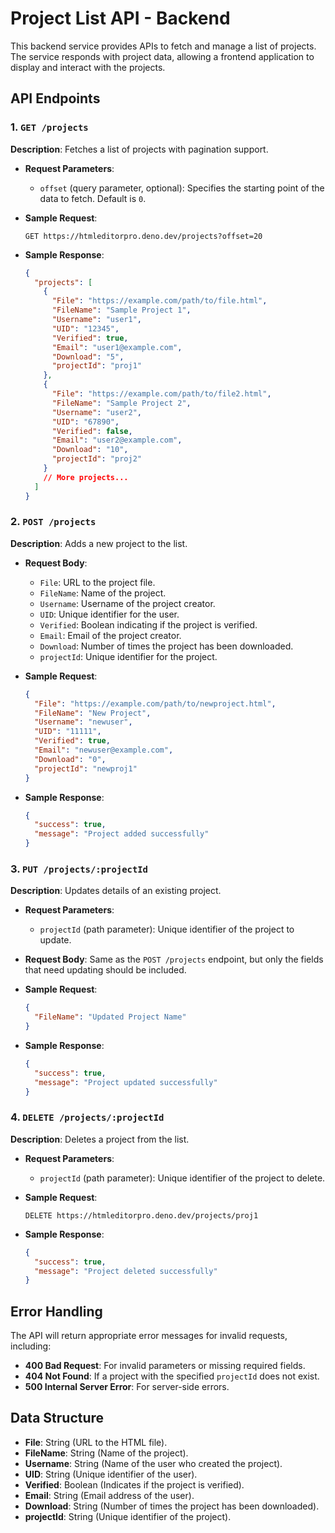# Project List API - Backend

This backend service provides APIs to fetch and manage a list of projects. The service responds with project data, allowing a frontend application to display and interact with the projects.

## API Endpoints

### 1. `GET /projects`

**Description**: Fetches a list of projects with pagination support.

- **Request Parameters**:
  - `offset` (query parameter, optional): Specifies the starting point of the data to fetch. Default is `0`.

- **Sample Request**:
  ```http
  GET https://htmleditorpro.deno.dev/projects?offset=20
  ```

- **Sample Response**:
  ```json
  {
    "projects": [
      {
        "File": "https://example.com/path/to/file.html",
        "FileName": "Sample Project 1",
        "Username": "user1",
        "UID": "12345",
        "Verified": true,
        "Email": "user1@example.com",
        "Download": "5",
        "projectId": "proj1"
      },
      {
        "File": "https://example.com/path/to/file2.html",
        "FileName": "Sample Project 2",
        "Username": "user2",
        "UID": "67890",
        "Verified": false,
        "Email": "user2@example.com",
        "Download": "10",
        "projectId": "proj2"
      }
      // More projects...
    ]
  }
  ```

### 2. `POST /projects`

**Description**: Adds a new project to the list.

- **Request Body**:
  - `File`: URL to the project file.
  - `FileName`: Name of the project.
  - `Username`: Username of the project creator.
  - `UID`: Unique identifier for the user.
  - `Verified`: Boolean indicating if the project is verified.
  - `Email`: Email of the project creator.
  - `Download`: Number of times the project has been downloaded.
  - `projectId`: Unique identifier for the project.

- **Sample Request**:
  ```json
  {
    "File": "https://example.com/path/to/newproject.html",
    "FileName": "New Project",
    "Username": "newuser",
    "UID": "11111",
    "Verified": true,
    "Email": "newuser@example.com",
    "Download": "0",
    "projectId": "newproj1"
  }
  ```

- **Sample Response**:
  ```json
  {
    "success": true,
    "message": "Project added successfully"
  }
  ```

### 3. `PUT /projects/:projectId`

**Description**: Updates details of an existing project.

- **Request Parameters**:
  - `projectId` (path parameter): Unique identifier of the project to update.

- **Request Body**: Same as the `POST /projects` endpoint, but only the fields that need updating should be included.

- **Sample Request**:
  ```json
  {
    "FileName": "Updated Project Name"
  }
  ```

- **Sample Response**:
  ```json
  {
    "success": true,
    "message": "Project updated successfully"
  }
  ```

### 4. `DELETE /projects/:projectId`

**Description**: Deletes a project from the list.

- **Request Parameters**:
  - `projectId` (path parameter): Unique identifier of the project to delete.

- **Sample Request**:
  ```http
  DELETE https://htmleditorpro.deno.dev/projects/proj1
  ```

- **Sample Response**:
  ```json
  {
    "success": true,
    "message": "Project deleted successfully"
  }
  ```

## Error Handling

The API will return appropriate error messages for invalid requests, including:

- **400 Bad Request**: For invalid parameters or missing required fields.
- **404 Not Found**: If a project with the specified `projectId` does not exist.
- **500 Internal Server Error**: For server-side errors.

## Data Structure

- **File**: String (URL to the HTML file).
- **FileName**: String (Name of the project).
- **Username**: String (Name of the user who created the project).
- **UID**: String (Unique identifier of the user).
- **Verified**: Boolean (Indicates if the project is verified).
- **Email**: String (Email address of the user).
- **Download**: String (Number of times the project has been downloaded).
- **projectId**: String (Unique identifier of the project).
